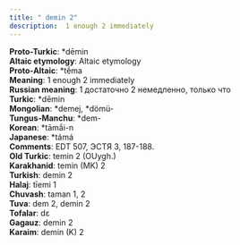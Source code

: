 ```yaml
---
title: " demin 2"
description:  1 enough 2 immediately
---
```


<strong>Proto-Turkic</strong>:  *dēmin<br>
<strong>Altaic etymology</strong>:  Altaic etymology<br>
<strong> Proto-Altaic</strong>:  *tḗma<br>
<strong>Meaning</strong>:  1 enough 2 immediately<br>
<strong>Russian meaning</strong>:  1 достаточно 2 немедленно, только что<br>
<strong>Turkic</strong>:  *dēmin<br>
<strong>Mongolian</strong>:  *demej, *dömü-<br>
<strong>Tungus-Manchu</strong>:  *dem-<br>
<strong>Korean</strong>:  *tāmắi-n<br>
<strong>Japanese</strong>:  *támá<br>
<strong>Comments</strong>:  EDT 507, ЭСТЯ 3, 187-188.<br>
<strong>Old Turkic</strong>:  temin 2 (OUygh.)<br>
<strong>Karakhanid</strong>:  temin (MK) 2<br>
<strong>Turkish</strong>:  demin 2<br>
<strong>Halaj</strong>:  tīemi 1<br>
<strong>Chuvash</strong>:  taman 1, 2<br>
<strong>Tuva</strong>:  dem 2, demin 2<br>
<strong>Tofalar</strong>:  dɛ<br>
<strong>Gagauz</strong>:  demin 2<br>
<strong>Karaim</strong>:  demin (K) 2<br>


